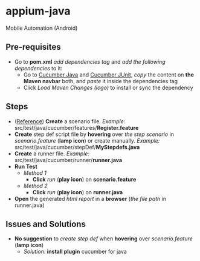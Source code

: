 # appium-java
Mobile Automation (Android)

## Pre-requisites
- Go to **pom.xml** *add dependencies tag* and *add the following dependencies* to it:
    - Go to [Cucumber Java](https://mvnrepository.com/artifact/io.cucumber/cucumber-java) and [Cucumber JUnit](https://mvnrepository.com/artifact/io.cucumber/cucumber-junit), *copy* the content on **the Maven navbar** both, and *paste* it inside the dependencies tag
    - Click *Load Maven Changes (logo)* to install or sync the dependency

## Steps
- ([Reference](https://github.com/mrisqiamiruladieb/myskill-live-CucumberTest/blob/master/README.md)) **Create** a scenario file. _Example:_ src/test/java/cucumber/features/**Register.feature**
- **Create** step def script file by **hovering** over _the step scenario_ in _scenario.feature_ (**lamp icon**) or create manually. _Example:_ src/test/java/cucumber/stepDef/**MyStepdefs.java**
- **Create** a runner file. _Example:_ src/test/java/cucumber/runner/**runner.java**
- **Run Test**
  - _Method 1_
    - **Click** _run_ (**play icon**) on **scenario.feature**
  - _Method 2_
    - **Click** _run_ (**play icon**) on **runner.java**
- **Open** the generated _html report_ in a **browser** (_the file path_ in runner.java)

## Issues and Solutions
- **No suggestion** to _create step def_ when **hovering** over _scenario.feature_ (**lamp icon**)
  - _Solution:_ **install plugin** cucumber for java